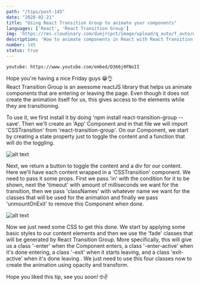 ```yaml
---
path: "/tips/post-145"
date: "2020-02-21"
title: "Using React Transition Group to animate your components"
languages: ['React', 'React Transition Group']
img: 'https://res.cloudinary.com/duejrcpct/image/upload/q_auto/f_auto/w_1000/v1588110791/tips/145-1_m3kvvz.png'
description: 'How to animate components in React with React Transition Group'
number: 145
status: true
---
```


`youtube: https://www.youtube.com/embed/D366j0FNoII`

Hope you're having a nice Friday guys 😁👌  
React Transition Group is an awesome reactJS library that helps us animate components that are entering or leaving the page.
Even though it does not create the animation itself for us, this gives access to the elements while they are transitioning.

To use it, we first install it by doing 'npm install react-transition-group --save'. Then we'll create an 'App' Component and in that file we will import 'CSSTransition' from 'react-transition-group'. On our Component, we start by creating a state property just to toggle the content and a function that will do the toggling.

![alt text](https://res.cloudinary.com/duejrcpct/image/upload/q_auto/f_auto/w_1000/v1588110792/tips/145-3_srqpm3.png "React Transition Group")

Next, we return a button to toggle the content and a div for our content. Here we'll have each content wrapped in a 'CSSTransition' component. We need to pass it some props. First we pass 'in' with the condition for it to be shown, next the 'timeout' with amount of milliseconds we want for the transition, then we pass 'classNames' with whatever name we want for the classes that will be used for the animation and finally we pass 'unmountOnExit' to remove this Component when done.

![alt text](https://res.cloudinary.com/duejrcpct/image/upload/q_auto/f_auto/w_1000/v1588110791/tips/145-4_zzvejy.png "React Transition Group")

Now we just need some CSS to get this done. We start by applying some basic styles to our content elements and then we use the 'fade' classes that will be generated by React Transition Group. More specifically, this will give us a class '-enter' when the Component enters, a class '-enter-active' when it's done entering, a class '-exit' when it starts leaving, and a class 'exit-active' when it's done leaving .
We just need to use this four classes now to create the animation using opacity and transform.

Hope you liked this tip, see you soon! 🤓✌